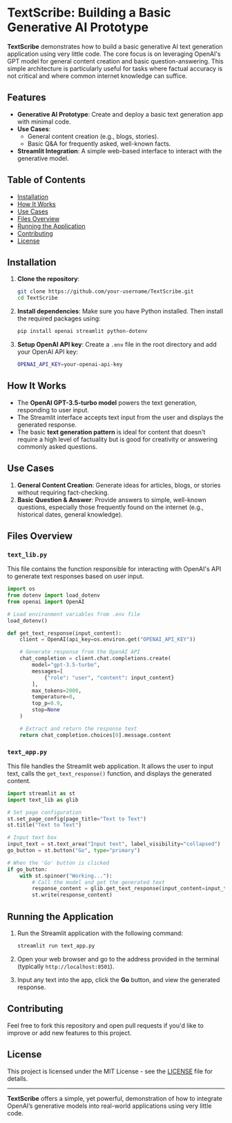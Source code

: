 # TextScribe: Building a Basic Generative AI Prototype

**TextScribe** demonstrates how to build a basic generative AI text generation application using very little code. The core focus is on leveraging OpenAI's GPT model for general content creation and basic question-answering. This simple architecture is particularly useful for tasks where factual accuracy is not critical and where common internet knowledge can suffice.

## Features
- **Generative AI Prototype**: Create and deploy a basic text generation app with minimal code.
- **Use Cases**:
  - General content creation (e.g., blogs, stories).
  - Basic Q&A for frequently asked, well-known facts.
- **Streamlit Integration**: A simple web-based interface to interact with the generative model.

## Table of Contents
- [Installation](#installation)
- [How It Works](#how-it-works)
- [Use Cases](#use-cases)
- [Files Overview](#files-overview)
- [Running the Application](#running-the-application)
- [Contributing](#contributing)
- [License](#license)

## Installation

1. **Clone the repository**:
   ```bash
   git clone https://github.com/your-username/TextScribe.git
   cd TextScribe
   ```

2. **Install dependencies**:
   Make sure you have Python installed. Then install the required packages using:
   ```bash
   pip install openai streamlit python-dotenv
   ```

3. **Setup OpenAI API key**:
   Create a `.env` file in the root directory and add your OpenAI API key:
   ```bash
   OPENAI_API_KEY=your-openai-api-key
   ```

## How It Works

- The **OpenAI GPT-3.5-turbo model** powers the text generation, responding to user input.
- The Streamlit interface accepts text input from the user and displays the generated response.
- The basic **text generation pattern** is ideal for content that doesn't require a high level of factuality but is good for creativity or answering commonly asked questions.

## Use Cases

1. **General Content Creation**: Generate ideas for articles, blogs, or stories without requiring fact-checking.
2. **Basic Question & Answer**: Provide answers to simple, well-known questions, especially those frequently found on the internet (e.g., historical dates, general knowledge).

## Files Overview

### `text_lib.py`
This file contains the function responsible for interacting with OpenAI's API to generate text responses based on user input.

```python
import os
from dotenv import load_dotenv
from openai import OpenAI

# Load environment variables from .env file
load_dotenv()

def get_text_response(input_content):
    client = OpenAI(api_key=os.environ.get("OPENAI_API_KEY"))

    # Generate response from the OpenAI API
    chat_completion = client.chat.completions.create(
        model="gpt-3.5-turbo",
        messages=[
            {"role": "user", "content": input_content}
        ],
        max_tokens=2000,
        temperature=0,
        top_p=0.9,
        stop=None
    )

    # Extract and return the response text
    return chat_completion.choices[0].message.content
```

### `text_app.py`
This file handles the Streamlit web application. It allows the user to input text, calls the `get_text_response()` function, and displays the generated content.

```python
import streamlit as st
import text_lib as glib

# Set page configuration
st.set_page_config(page_title="Text to Text")
st.title("Text to Text")

# Input text box
input_text = st.text_area("Input text", label_visibility="collapsed")
go_button = st.button("Go", type="primary")

# When the 'Go' button is clicked
if go_button:
    with st.spinner("Working..."):
        # Call the model and get the generated text
        response_content = glib.get_text_response(input_content=input_text)
        st.write(response_content)
```

## Running the Application

1. Run the Streamlit application with the following command:
   ```bash
   streamlit run text_app.py
   ```

2. Open your web browser and go to the address provided in the terminal (typically `http://localhost:8501`).

3. Input any text into the app, click the **Go** button, and view the generated response.

## Contributing

Feel free to fork this repository and open pull requests if you'd like to improve or add new features to this project.

## License

This project is licensed under the MIT License - see the [LICENSE](LICENSE) file for details.

---

**TextScribe** offers a simple, yet powerful, demonstration of how to integrate OpenAI’s generative models into real-world applications using very little code.
